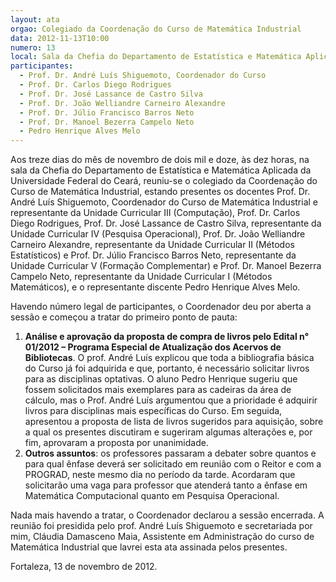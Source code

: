 ```yaml
---
layout: ata
orgao: Colegiado da Coordenação do Curso de Matemática Industrial
data: 2012-11-13T10:00
numero: 13
local: Sala da Chefia do Departamento de Estatística e Matemática Aplicada
participantes:
  - Prof. Dr. André Luís Shiguemoto, Coordenador do Curso
  - Prof. Dr. Carlos Diego Rodrigues
  - Prof. Dr. José Lassance de Castro Silva
  - Prof. Dr. João Welliandre Carneiro Alexandre
  - Prof. Dr. Júlio Francisco Barros Neto
  - Prof. Dr. Manoel Bezerra Campelo Neto
  - Pedro Henrique Alves Melo
---
```


Aos treze dias do mês de novembro de dois mil e doze, às dez horas, na sala da Chefia do Departamento de Estatística e Matemática Aplicada da Universidade Federal do Ceará, reuniu-se o colegiado da Coordenação do Curso de Matemática Industrial, estando presentes os docentes Prof. Dr. André Luís Shiguemoto, Coordenador do Curso de Matemática Industrial e representante da Unidade Curricular III (Computação), Prof. Dr. Carlos Diego Rodrigues, Prof. Dr. José Lassance de Castro Silva, representante da Unidade Curricular IV (Pesquisa Operacional), Prof. Dr. João Welliandre Carneiro Alexandre, representante da Unidade Curricular II (Métodos Estatísticos) e Prof. Dr. Júlio Francisco Barros Neto, representante da Unidade Curricular V (Formação Complementar) e Prof. Dr. Manoel Bezerra Campelo Neto, representante da Unidade Curricular I (Métodos Matemáticos), e o representante discente Pedro Henrique Alves Melo.

Havendo número legal de participantes, o Coordenador deu por aberta a sessão e começou a tratar do primeiro ponto de pauta:

1. **Análise e aprovação da proposta de compra de livros pelo Edital n° 01/2012 – Programa Especial de Atualização dos Acervos de Bibliotecas**.
   O prof. André Luís explicou que toda a bibliografia básica do Curso já foi adquirida e que, portanto, é necessário solicitar livros para as disciplinas optativas.
   O aluno Pedro Henrique sugeriu que fossem solicitados mais exemplares para as cadeiras da área de cálculo, mas o Prof. André Luís argumentou que a prioridade é adquirir livros para disciplinas mais específicas do Curso.
   Em seguida, apresentou a proposta de lista de livros sugeridos para aquisição, sobre a qual os presentes discutiram e sugeriram algumas alterações e, por fim, aprovaram a proposta por unanimidade.
2. **Outros assuntos**: os professores passaram a debater sobre quantos e para qual ênfase deverá ser solicitado em reunião com o Reitor e com a PROGRAD, neste mesmo dia no período da tarde.
   Acordaram que solicitarão uma vaga para professor que atenderá tanto a ênfase em Matemática Computacional quanto em Pesquisa Operacional.

Nada mais havendo a tratar, o Coordenador declarou a sessão encerrada.
A reunião foi presidida pelo prof. André Luís Shiguemoto e secretariada por mim, Cláudia Damasceno Maia, Assistente em Administração do curso de Matemática Industrial que lavrei esta ata assinada pelos presentes.

Fortaleza, 13 de novembro de 2012.

